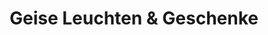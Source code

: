 ---
title: "Geise Leuchten & Geschenke"
url: /marsberg/geise-leuchten-und-geschenke/
shop: Andenken
---